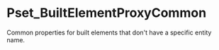 # Pset_BuiltElementProxyCommon

Common properties for built elements that don't have a specific entity name.
